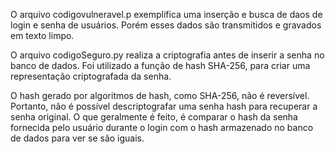 O arquivo codigovulneravel.p exemplifica uma inserção e busca de daos de login e senha de usuários. Porém esses dados são transmitidos e gravados em texto limpo.

O arquivo codigoSeguro.py realiza a criptografia antes de inserir a senha no banco de dados. Foi utilizado a função de hash SHA-256, para criar uma representação criptografada da senha. 

O hash gerado por algoritmos de hash, como SHA-256, não é reversível. Portanto, não é possível descriptografar uma senha hash para recuperar a senha original. 
O que geralmente é feito, é comparar o hash da senha fornecida pelo usuário durante o login com o hash armazenado no banco de dados para ver se são iguais.

